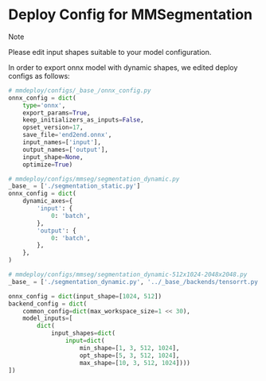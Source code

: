 # Deploy Config for MMSegmentation

> [!NOTE]
> Please edit input shapes suitable to your model configuration.

In order to export onnx model with dynamic shapes, we edited deploy configs as follows:

```python
# mmdeploy/configs/_base_/onnx_config.py
onnx_config = dict(
    type='onnx',
    export_params=True,
    keep_initializers_as_inputs=False,
    opset_version=17,
    save_file='end2end.onnx',
    input_names=['input'],
    output_names=['output'],
    input_shape=None,
    optimize=True)
```

```python
# mmdeploy/configs/mmseg/segmentation_dynamic.py
_base_ = ['./segmentation_static.py']
onnx_config = dict(
    dynamic_axes={
        'input': {
            0: 'batch',
        },
        'output': {
            0: 'batch',
        },
    },
)
```

```python
# mmdeploy/configs/mmseg/segmentation_dynamic-512x1024-2048x2048.py
_base_ = ['./segmentation_dynamic.py', '../_base_/backends/tensorrt.py']

onnx_config = dict(input_shape=[1024, 512])
backend_config = dict(
    common_config=dict(max_workspace_size=1 << 30),
    model_inputs=[
        dict(
            input_shapes=dict(
                input=dict(
                    min_shape=[1, 3, 512, 1024],
                    opt_shape=[5, 3, 512, 1024],
                    max_shape=[10, 3, 512, 1024])))
])
```
